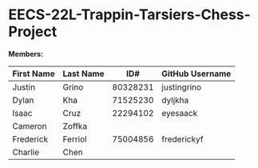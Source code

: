 # EECS-22L-Trappin-Tarsiers-Chess-Project

**Members:**

| First Name | Last Name | ID#      | GitHub Username |
|------------|-----------|----------|------------------|
| Justin     | Grino     | 80328231 | justingrino      |
| Dylan      | Kha       | 71525230 | dyljkha          |
| Isaac      | Cruz      | 22294102 | eyesaack         |
| Cameron    | Zoffka    |          |                  |
| Frederick  | Ferriol   | 75004856 | frederickyf      |
| Charlie    | Chen      |          |                  |
